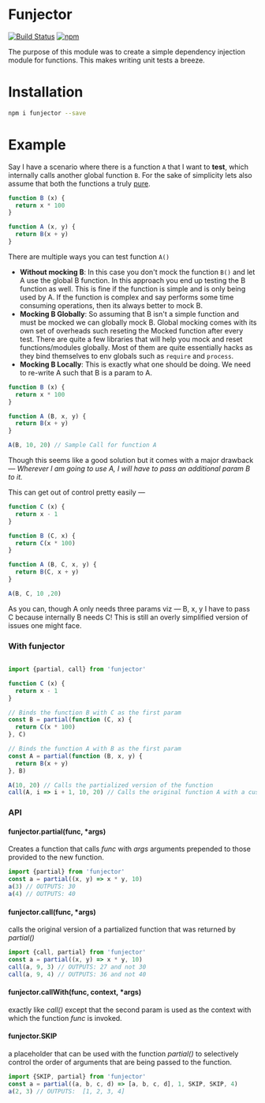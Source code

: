 # Funjector

[![Build Status][travis-svg]][travis]
[![npm][npm-svg]][npm]

[travis-svg]: https://travis-ci.org/tusharmath/funjector.svg?branch=master
[travis]:     https://travis-ci.org/tusharmath/funjector
[npm-svg]:    https://img.shields.io/npm/v/funjector.svg
[npm]:        https://www.npmjs.com/package/funjector

The purpose of this module was to create a simple dependency injection module for functions. This makes writing unit tests a breeze.

# Installation

```bash
npm i funjector --save
```

# Example

[pure-functions]: https://en.wikipedia.org/wiki/Pure_function

Say I have a scenario where there is a function `A` that I want to **test**, which internally calls another global function `B`. For the sake of simplicity lets also assume that both the functions a truly [pure][pure-functions].


```javascript
function B (x) {
  return x * 100
}

function A (x, y) {
  return B(x + y)
}
```

There are multiple ways you can test function `A()`
- **Without mocking B**: In this case you don't mock the function `B()` and let A use the global B function. In this approach you end up testing the B function as well. This is fine if the function is simple and is only being used by A. If the function is complex and say performs some time consuming operations, then its always better to mock B.
- **Mocking B Globally**: So assuming that B isn't a simple function and must be mocked we can globally mock B. Global mocking comes with its own set of overheads such reseting the Mocked function after every test. There are quite a few libraries that will help you mock and reset functions/modules globally. Most of them are quite essentially hacks as they bind themselves to env globals such as `require` and `process`.
- **Mocking B Locally**: This is exactly what one should be doing. We need to re-write A such that B is a param to A.

```javascript
function B (x) {
  return x * 100
}

function A (B, x, y) {
  return B(x + y)
}

A(B, 10, 20) // Sample Call for function A
```

Though this seems like a good solution but it comes with a major drawback — *Wherever I am going to use A, I will have to pass an additional param B to it.*

This can get out of control pretty easily —

```javascript
function C (x) {
  return x - 1
}

function B (C, x) {
  return C(x * 100)
}

function A (B, C, x, y) {
  return B(C, x + y)
}

A(B, C, 10 ,20)
```

As you can, though A only needs three params viz — B, x, y I have to pass C because internally B needs C! This is still an overly simplified version of issues one might face.


### With funjector

```javascript

import {partial, call} from 'funjector'

function C (x) {
  return x - 1
}

// Binds the function B with C as the first param
const B = partial(function (C, x) {
  return C(x * 100)
}, C)

// Binds the function A with B as the first param
const A = partial(function (B, x, y) {
  return B(x + y)
}, B)

A(10, 20) // Calls the partialized version of the function
call(A, i => i + 1, 10, 20) // Calls the original function A with a custom implementation of B
```

### API

#### funjector.partial(func, \*args)
Creates a function that calls *func* with *args* arguments prepended to those provided to the new function.

```javascript
import {partial} from 'funjector'
const a = partial((x, y) => x * y, 10)
a(3) // OUTPUTS: 30
a(4) // OUTPUTS: 40
```


#### funjector.call(func, \*args)
calls the original version of a partialized function that was returned by *partial()*

```javascript
import {call, partial} from 'funjector'
const a = partial((x, y) => x * y, 10)
call(a, 9, 3) // OUTPUTS: 27 and not 30
call(a, 9, 4) // OUTPUTS: 36 and not 40
```

#### funjector.callWith(func, context, \*args)
exactly like *call()* except that the second param is used as the context with which the function *func* is invoked.

#### funjector.SKIP
a placeholder that can be used with the function *partial()* to selectively control the order of arguments that are being passed to the function.

```javascript
import {SKIP, partial} from 'funjector'
const a = partial((a, b, c, d) => [a, b, c, d], 1, SKIP, SKIP, 4)
a(2, 3) // OUTPUTS:  [1, 2, 3, 4]
```
